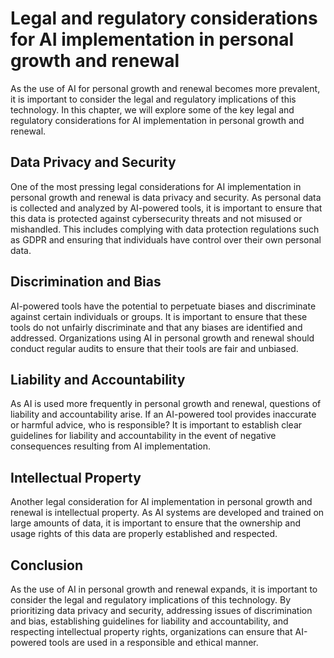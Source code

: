 Legal and regulatory considerations for AI implementation in personal growth and renewal
=============================================================================================================================================================

As the use of AI for personal growth and renewal becomes more prevalent, it is important to consider the legal and regulatory implications of this technology. In this chapter, we will explore some of the key legal and regulatory considerations for AI implementation in personal growth and renewal.

Data Privacy and Security
-------------------------

One of the most pressing legal considerations for AI implementation in personal growth and renewal is data privacy and security. As personal data is collected and analyzed by AI-powered tools, it is important to ensure that this data is protected against cybersecurity threats and not misused or mishandled. This includes complying with data protection regulations such as GDPR and ensuring that individuals have control over their own personal data.

Discrimination and Bias
-----------------------

AI-powered tools have the potential to perpetuate biases and discriminate against certain individuals or groups. It is important to ensure that these tools do not unfairly discriminate and that any biases are identified and addressed. Organizations using AI in personal growth and renewal should conduct regular audits to ensure that their tools are fair and unbiased.

Liability and Accountability
----------------------------

As AI is used more frequently in personal growth and renewal, questions of liability and accountability arise. If an AI-powered tool provides inaccurate or harmful advice, who is responsible? It is important to establish clear guidelines for liability and accountability in the event of negative consequences resulting from AI implementation.

Intellectual Property
---------------------

Another legal consideration for AI implementation in personal growth and renewal is intellectual property. As AI systems are developed and trained on large amounts of data, it is important to ensure that the ownership and usage rights of this data are properly established and respected.

Conclusion
----------

As the use of AI in personal growth and renewal expands, it is important to consider the legal and regulatory implications of this technology. By prioritizing data privacy and security, addressing issues of discrimination and bias, establishing guidelines for liability and accountability, and respecting intellectual property rights, organizations can ensure that AI-powered tools are used in a responsible and ethical manner.
